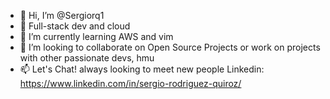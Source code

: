 - 👋 Hi, I’m @Sergiorq1
- 👀 Full-stack dev and cloud
- 🌱 I’m currently learning AWS and vim
- 💞️ I’m looking to collaborate on Open Source Projects or work on projects with other passionate devs, hmu
- 📫 Let's Chat! always looking to meet new people Linkedin: https://www.linkedin.com/in/sergio-rodriguez-quiroz/ 

<!---
Sergiorq1/Sergiorq1 is a ✨ special ✨ repository because its `README.md` (this file) appears on your GitHub profile.
You can click the Preview link to take a look at your changes.
--->
